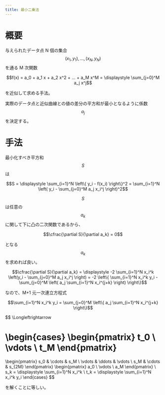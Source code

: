 ```yaml
---
title: 最小二乗法
---
```


# 概要

与えられたデータ点 N 個の集合 $$(x_1, y_1), ..., (x_N, y_N)$$ を通る M 次関数

$$f(x) = a_0 + a_1 x + a_2 x^2 + ... + a_M x^M = \displaystyle \sum_{j=0}^M a_j x^j$$

を近似して求める手法。

実際のデータ点と近似曲線との値の差分の平方和が最小となるように係数 $$a_j$$ を決定する。

# 手法

最小化すべき平方和 $$S$$ は

$$S = \displaystyle \sum_{i=1}^N \left\{ y_i - f(x_i) \right\}^2 = \sum_{i=1}^N \left( y_i - \sum_{j=0}^M a_j x_i^j \right)^2$$

$$S$$ は任意の $$a_k$$ に関して下に凸の二次関数であるから、

$$\cfrac{\partial S}{\partial a_k} = 0$$

となる $$a_k$$ を求めれば良い。

$$\cfrac{\partial S}{\partial a_k} = \displaystyle -2 \sum_{i=1}^N x_i^k \left(y_i - \sum_{j=0}^M a_j x_i^j \right) = -2 \left\{ \sum_{i=1}^N x_i^k y_i - \sum_{j=0}^M \left( a_j \sum_{i=1}^N x_i^{j+k} \right) \right\}$$

なので、M+1 元一次連立方程式

$$\sum_{i=1}^N x_i^k y_i = \sum_{j=0}^M \left\{ a_j \sum_{i=1}^N x_i^{j+k} \right\}$$

$$
\Longleftrightarrow

\begin{cases}
\begin{pmatrix}
t_0    \\
\vdots \\
t_M
\end{pmatrix}
=
\begin{pmatrix}
s_0    & \cdots & s_M    \\
\vdots & \ddots & \vdots \\
s_M    & \cdots & s_{2M}
\end{pmatrix}
\begin{pmatrix}
a_0    \\
\vdots \\
a_M
\end{pmatrix} \\
s_k = \displaystyle \sum_{i=1}^N x_i^k \\
t_k = \displaystyle \sum_{i=1}^N x_i^k y_i
\end{cases}
$$

を解くことに等しい。
